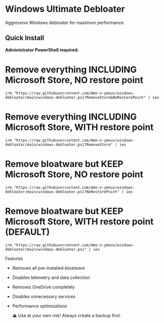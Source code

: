 # Windows Ultimate Debloater

Aggressive Windows debloater for maximum performance.

## Quick Install

**Administrator PowerShell required:**

# Remove everything INCLUDING Microsoft Store, NO restore point
    irm "https://raw.githubusercontent.com/Amo-n-ymous/windows-debloater/main/windows-debloater.ps1?RemoveStore&NoRestorePoint" | iex

# Remove everything INCLUDING Microsoft Store, WITH restore point  
    irm "https://raw.githubusercontent.com/Amo-n-ymous/windows-debloater/main/windows-debloater.ps1?RemoveStore" | iex

# Remove bloatware but KEEP Microsoft Store, NO restore point
    irm "https://raw.githubusercontent.com/Amo-n-ymous/windows-debloater/main/windows-debloater.ps1?NoRestorePoint" | iex

# Remove bloatware but KEEP Microsoft Store, WITH restore point (DEFAULT)
    irm "https://raw.githubusercontent.com/Amo-n-ymous/windows-debloater/main/windows-debloater.ps1" | iex


Features

  - Removes all pre-installed bloatware

  - Disables telemetry and data collection

  - Removes OneDrive completely

  - Disables unnecessary services

  - Performance optimizations


    ⚠️ Use at your own risk! Always create a backup first.
